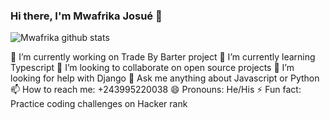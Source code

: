### Hi there, I'm Mwafrika Josué 👋

![Mwafrika github stats](https://github-readme-stats.vercel.app/api?username=mwafrika&show_icons=true&hide_border=true&title_color=ffffff&icon_color=bb2acf&text_color=daf7dc&bg_color=151515)

 🔭 I’m currently working on Trade By Barter project
 🌱 I’m currently learning Typescript
 👯 I’m looking to collaborate on open source projects
 🤔 I’m looking for help with Django
 💬 Ask me anything about Javascript or Python
 📫 How to reach me: +243995220038
 😄 Pronouns: He/His
 ⚡ Fun fact: Practice coding challenges on Hacker rank

